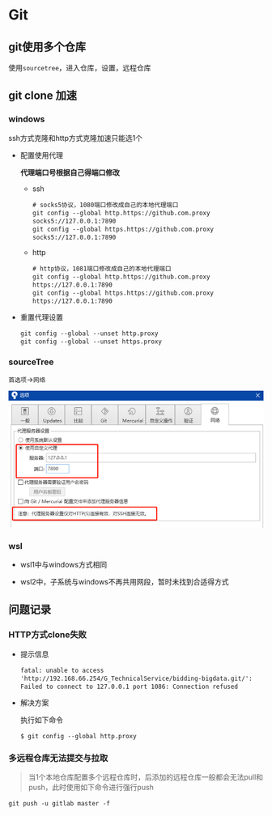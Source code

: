 # Git

## git使用多个仓库

使用`sourcetree`，进入仓库，设置，远程仓库

## git clone 加速

### windows

ssh方式克隆和http方式克隆加速只能选1个

+ 配置使用代理

  **代理端口号根据自己得端口修改**

  + ssh

    ```shell
    # socks5协议，1080端口修改成自己的本地代理端口
    git config --global http.https://github.com.proxy socks5://127.0.0.1:7890
    git config --global https.https://github.com.proxy socks5://127.0.0.1:7890
    ```

  + http

    ```shell
    # http协议，1081端口修改成自己的本地代理端口
    git config --global http.https://github.com.proxy https://127.0.0.1:7890
    git config --global https.https://github.com.proxy https://127.0.0.1:7890
    ```

+ 重置代理设置

  ```shell
  git config --global --unset http.proxy
  git config --global --unset https.proxy
  ```

### sourceTree

`首选项`->`网络`

![image-20201031123331035](assets/image-20201031123331035.png) 

### wsl

+ wsl1中与windows方式相同

+ wsl2中，子系统与windows不再共用网段，暂时未找到合适得方式

  



## 问题记录

### HTTP方式clone失败

+ 提示信息

  ```shell
  fatal: unable to access 'http://192.168.66.254/G_TechnicalService/bidding-bigdata.git/': Failed to connect to 127.0.0.1 port 1086: Connection refused
  ```

+ 解决方案

  执行如下命令

  ```shell
  $ git config --global http.proxy
  ```

### 多远程仓库无法提交与拉取

> 当1个本地仓库配置多个远程仓库时，后添加的远程仓库一般都会无法pull和push，此时使用如下命令进行强行push

```shell
git push -u gitlab master -f
```

